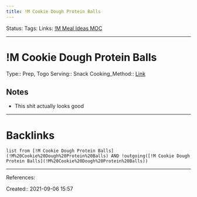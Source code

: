 ```yaml
---
title: !M Cookie Dough Protein Balls
---
```

Status: 
Tags: 
Links: [!M Meal Ideas MOC](!M%20Meal%20Ideas%20MOC)
___
# !M Cookie Dough Protein Balls
Type:: Prep, Togo
Serving:: Snack
Cooking_Method::
[Link](https://runlifteatrepeat.com/cookie-dough-protein-bites/?utm_medium=social&utm_source=pinterest&utm_campaign=tailwind_tribes&utm_content=tribes&utm_term=577204922_21542234_455858)
## Notes
- This shit actually looks good
___
# Backlinks
```dataview
list from [!M Cookie Dough Protein Balls](!M%20Cookie%20Dough%20Protein%20Balls) AND !outgoing([!M Cookie Dough Protein Balls](!M%20Cookie%20Dough%20Protein%20Balls))
```
___
References:

Created:: 2021-09-06 15:57

